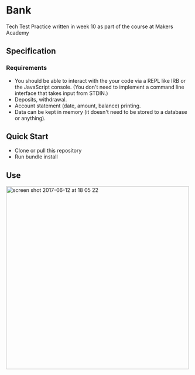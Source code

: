# Bank

Tech Test Practice written in week 10 as part of the course at Makers Academy

## Specification

### Requirements

* You should be able to interact with the your code via a REPL like IRB or the JavaScript console.  (You don't need to implement a command line interface that takes input from STDIN.)
* Deposits, withdrawal.
* Account statement (date, amount, balance) printing.
* Data can be kept in memory (it doesn't need to be stored to a database or anything).

## Quick Start

* Clone or pull this repository
* Run bundle install

## Use
<img width="499" alt="screen shot 2017-06-12 at 18 05 22" src="https://user-images.githubusercontent.com/26028408/27045756-e9ba2e9c-4f99-11e7-9ffd-269a5cb52335.png">
